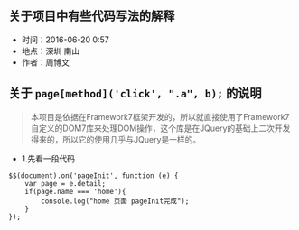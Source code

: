 ## 关于项目中有些代码写法的解释

- 时间：2016-06-20 0:57
- 地点：深圳 南山
- 作者：周博文

## 关于 ```page[method]('click', ".a", b);``` 的说明

>本项目是依据在Framework7框架开发的，所以就直接使用了Framework7自定义的DOM7库来处理DOM操作，这个库是在JQuery的基础上二次开发得来的，所以它的使用几乎与JQuery是一样的。

- 1.先看一段代码
```
$$(document).on('pageInit', function (e) {
	var page = e.detail;
	if(page.name === 'home'){
		console.log("home 页面 pageInit完成");
	}
});

```
